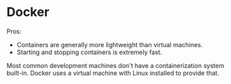 # Docker

Pros:
 * Containers are generally more lightweight than virtual machines.
 * Starting and stopping containers is extremely fast. 

Most common development machines don't have a containerization system built-in. 
Docker uses a virtual machine with Linux installed to provide that.

